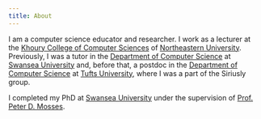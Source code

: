 ```yaml
---
title: About
---
```


I am a computer science educator and researcher. I work as a lecturer at the [Khoury College of Computer Sciences](https://www.khoury.northeastern.edu/) of [Northeastern University](https://www.northeastern.edu/). Previously, I was a tutor in the <a href="https://www.swansea.ac.uk/compsci/">Department of Computer Science</a> at <a href="https://www.swansea.ac.uk/">Swansea University</a> and, before that, a postdoc in the <a href="https://engineering.tufts.edu/cs/">Department of Computer Science</a> at <a href="https://www.tufts.edu/">Tufts University</a>, where I was a part of the Siriusly group.

I completed my PhD at [Swansea University](https://www.swansea.ac.uk/) under the supervision of [Prof. Peter D. Mosses](https://pdmosses.github.io/). 


